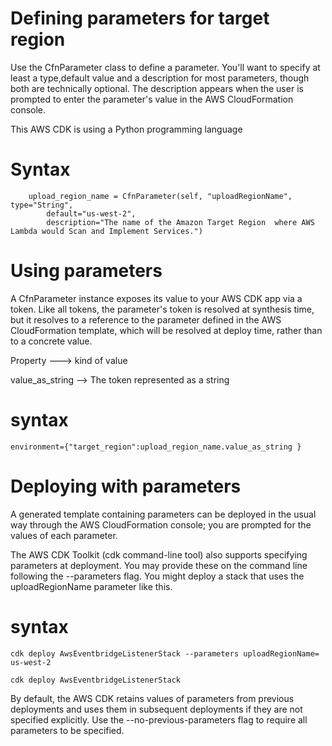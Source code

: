 # Defining parameters for target region 

Use the CfnParameter class to define a parameter. You'll want to specify at least a type,default value and a description for most parameters, though both are technically optional. The description  appears when the user is prompted to enter the parameter's value in the AWS CloudFormation console. 

<!-- Note
You can define parameters in any scope, but we recommend defining parameters at the stack level so that their logical ID does not change when you refactor your code. -->

This AWS CDK is using a Python programming language
# Syntax
        upload_region_name = CfnParameter(self, "uploadRegionName", type="String",
            default="us-west-2",
            description="The name of the Amazon Target Region  where AWS Lambda would Scan and Implement Services.")  

# Using parameters      

A CfnParameter instance exposes its value to your AWS CDK app via a token. Like all tokens, the parameter's token is resolved at synthesis time, but it resolves to a reference to the parameter defined in the AWS CloudFormation template, which will be resolved at deploy time, rather than to a concrete value.

 Property --->	kind of value

value_as_string	--> The token represented as a string 

# syntax
    environment={"target_region":upload_region_name.value_as_string }

# Deploying with parameters

A generated template containing parameters can be deployed in the usual way through the AWS CloudFormation console; you are prompted for the values of each parameter.

The AWS CDK Toolkit (cdk command-line tool) also supports specifying parameters at deployment. You may provide these on the command line following the --parameters flag. You might deploy a stack that uses the uploadRegionName parameter like this.

# syntax

    cdk deploy AwsEventbridgeListenerStack --parameters uploadRegionName= us-west-2

<!-- In a situation where a defualt parameter value is specified ,there is no need to specify the same parameter during cdk deploy-->

    cdk deploy AwsEventbridgeListenerStack 

By default, the AWS CDK retains values of parameters from previous deployments and uses them in subsequent deployments if they are not specified explicitly. Use the --no-previous-parameters flag to require all parameters to be specified.